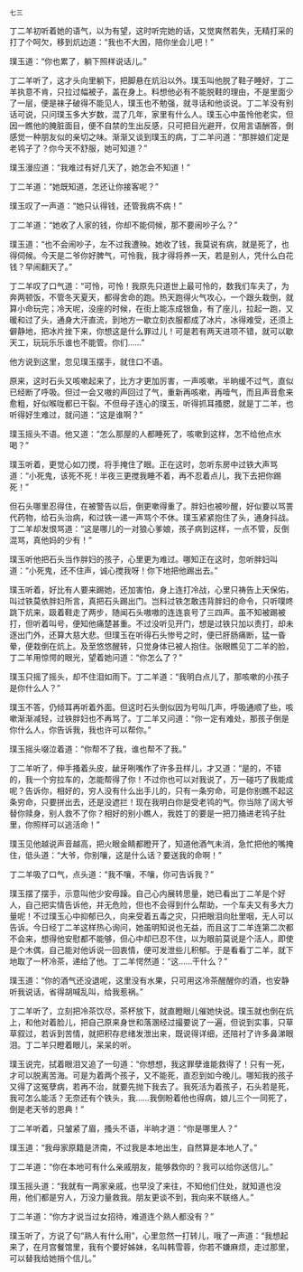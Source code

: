     七三 

   丁二羊初听着她的语气，以为有望，这时听完她的话，又觉爽然若失，无精打采的打了个呵欠，移到炕边道：“我也不大困，陪你坐会儿吧！”

   璞玉道：“你也累了，躺下照样说话儿。”

   丁二羊听了，这才头向里躺下，把脚悬在炕沿以外。璞玉叫他脱了鞋子睡好，丁二羊执意不肯，只拉过幅被子，盖在身上。料想他必有不能脱鞋的理由，不是里面少了一层，便是袜子破得不能见人，璞玉也不勉强，就寻话和他谈说。丁二羊没有别话可说，只问璞玉多大岁数，混了几年，家里有什么人。璞玉心中虽怜他老实，但因一瞧他的腌脏面目，便不自禁的生出反感，只可把目光避开，仅用言语酬答，倒感觉一种朋友似的亲切之味。渐渐又谈到璞玉的病，丁二羊问道：“那胖娘们定是老鸨子了？你今天不舒服，她可知道？”

   璞玉漫应道：“我难过有好几天了，她怎会不知道！”

   丁二羊道：“她既知道，怎还让你接客呢？”

   璞玉叹了一声道：“她只认得钱，还管我病不病！”

   丁二羊道：“她收了人家的钱，你却不能伺候，那不要闹吵子么？”

   璞玉道：“也不会闹吵子，左不过我遭殃。她收了钱，我莫说有病，就是死了，也得伺候。今天是二爷你好脾气，可怜我，我才得将养一天，若是别人，凭什么白花钱？早闹翻天了。”

   丁二羊叹了口气道：“可怜，可怜！我原先只道世上最可怜的，数我们车夫了，为奔两顿饭，不管冬天夏天，都得舍命的跑。热天跑得火气攻心，一个跟头栽倒，就算小命玩完；冷天呢，没座的时候，在街上能冻成银鱼，有了座儿，拉起一跑，又暖和过了头，通身大汗直流，到地方一歇立刻衣服都成了冰片，冰得难受，还须上僻静地，把冰片挫下来，你想这是什么罪过儿！可是若有两天进项不错，就可以歇天工，玩玩乐乐谁也不能管。你们……”

   他方说到这里，忽见璞玉摆手，就住口不语。

   原来，这时石头又咳嗽起来了，比方才更加厉害，一声咳嗽，半晌缓不过气，直似已经断了呼吸。但过一会又嗷的声回过了气，重新再咳嗽，再噎气，而且声音愈来愈粗，好似喉咙都已干裂。不但母子连心的璞玉，听得抓耳搔腮，就是丁二羊，也听得好生难过，就问道：“这是谁啊？”

   璞玉摇头不语。他又道：“怎么那屋的人都睡死了，咳嗽到这样，怎不给他点水喝？”

   璞玉听着，更觉心如刀搅，将手掩住了眼。正在这时，忽听东房中过铁大声骂道：“小死鬼，该死不死！半夜三更搅我睡不着，再不忍着点儿，我下去把你踢死！”

   但石头哪里忍得住，在被警告以后，倒更嗽得重了。胖妇也被吵醒，好似要以骂詈代药物，给石头治病，和过铁一递一声骂个不休。璞玉紧紧抱住了头，通身抖战。丁二羊却发恨骂道：“这是哪儿的一对狼心爹娘，孩子病到这样，一点不管，反倒混骂，真他妈的少有！”

   璞玉听他把石头当作胖妇的孩子，心里更为难过。哪知正在这时，忽听胖妇叫道：“小死鬼，还不住声，诚心搅我呀！你下地把他踢出去。”

   璞玉听着，好比有人要来踢她，还加害怕，身上连打冷战，心里只祷告上天保佑，叫过铁莫依胖妇所言，真把石头踢出门。岂料过铁怎敢违背胖妇的命令，只听噗咚跳下炕来，趿着鞋走了两步，随闻石头嗷嗷的连连哀号了三四声。虽不知被踢被打，但听着叫号，便知他痛楚甚重。不过没听见开门，想是过铁只加以责打，却未逐出门外，还算大慈大悲。但璞玉在听得石头惨号之时，便已肝肠痛断，猛一昏晕，便栽倒在炕上。及至悠悠醒转，只觉身体已被人抱住。张眼瞧见丁二羊的脸，丁二羊用惊愕的眼光，望着她问道：“你怎么了？”

   璞玉只摇了摇头，却不住泪如雨下。丁二羊道：“我明白点儿了，那咳嗽的小孩子是你什么人？”

   璞玉不答，仍倾耳再听着外面。但这时石头倒似因为号叫几声，呼吸通顺了些，咳嗽渐渐减轻，过铁胖妇也不再骂了。丁二羊又问道：“你一定有难处，那孩子倒是你什么人，你告诉我，我也许可以帮你。”

   璞玉摇头啜泣着道：“你帮不了我，谁也帮不了我。”

   丁二羊听了，伸手搔着头皮，龇牙咧嘴作了许多丑样儿，才又道：“是的，不错的，我一个穷拉车的，怎能帮得了你！不过你也可以对我说了，万一碰巧了我能成呢？告诉你，相好的，穷人没有什么出手儿的，只有一条穷命，可是你别瞧不起这条穷命，只要拼出去，还是没遮拦！现在我明白你是受老鸨的气。你当除了阔大爷替你赎身，别人救不了你？相好的别小瞧人，我姓丁的要是一把刀捅进老鸨子肚里，你照样可以逃活命！”

   璞玉见他越说声音越高，把火眼金睛都瞪开了，知道他酒气未消，急忙把他的嘴掩住，低头道：“大爷，你别嚷，这是什么话？要送我的命啊！”

   丁二羊吸了口气，点头道：“我不嚷，不嚷，你可告诉我？”

   璞玉摆了摆手，示意叫他少安毋躁。自己心内展转思量，她已看出丁二羊是个好人，自己把实情告诉他，并无危险，但也不会得到什么帮助，一个车夫又有多大力量呢！不过璞玉心中抑郁已久，向来受着五毒之灾，只把眼泪向肚里咽，无人可以告诉。今日经丁二羊这样热心询问，她虽明知说也无益，而且这丁二羊连第二次都不会来，想得他安慰都不能够，但心中却已忍不住，以为眼前莫说是个活人，即使是个木偶，自己能对他诉说一回衷情，便可发泄些儿积郁。于是看看丁二羊，就下地取了一杯冷茶，递给了他。丁二羊愕然道：“这……干什么？”

   璞玉道：“你的酒气还没退呢，这里没有水果，只可用这冷茶醒醒你的酒，也安静听我说话，省得胡喊乱叫，给我惹祸。”

   丁二羊听了，立刻把冷茶饮尽，茶杯放下，就直瞪眼儿催她快说。璞玉就也倒在炕上，和他对着脸儿，把自己原来身世和落溷经过撮要说了一遍，但说到实事，只草草叙过，若诉到苦情，就把积存悲绪发泄出来，既说得详细，还陪衬了许多鼻涕眼泪。丁二羊只瞪着眼儿，呆呆的听。

   璞玉说完，拭着眼泪又追了一句道：“你想想，我这罪孽谁能救得了！只有一死，才可以脱离苦海。可是为着两个孩子，又不能死，直忍到如今晚儿。哪知我的孩子又得了这冤孽病，若再不治，就要先抛下我去了。我死活为着孩子，石头若是死，我可怎么能活？无奈还有个铁头，我……我倒盼着他也得病，娘儿三个一同死了，倒是老天爷的恩典！”

   丁二羊听着，只皱紧了眉，搔头不语，半晌才道：“你是哪里人？”

   璞玉道：“我母家原籍是济南，不过我是本地出生，自然算是本地人了。”

   丁二羊道：“你在本地可有什么亲戚朋友，能够救你的？我可以给你送信儿。”

   璞玉摇头道：“我就有一两家亲戚，也早没了来往，不知他们住处，就知道也没用，他们都是穷人，万没力量救我。朋友更谈不到，我向来不联络人。”

   丁二羊道：“你方才说当过女招待，难道连个熟人都没有？”

   璞玉听了，方说了句“熟人有什么用”，心里忽然一打转儿，哦了一声道：“我想起来了，在月宫餐馆里，我有个要好姊妹，名叫韩雪蓉，你若不嫌麻烦，走过那里，可以替我给她捎个信儿。”


